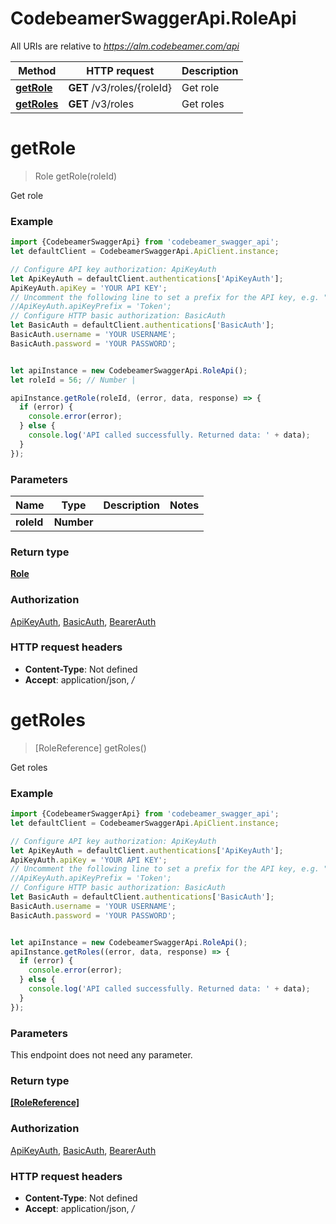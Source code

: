# CodebeamerSwaggerApi.RoleApi

All URIs are relative to *https://alm.codebeamer.com/api*

Method | HTTP request | Description
------------- | ------------- | -------------
[**getRole**](RoleApi.md#getRole) | **GET** /v3/roles/{roleId} | Get role
[**getRoles**](RoleApi.md#getRoles) | **GET** /v3/roles | Get roles

<a name="getRole"></a>
# **getRole**
> Role getRole(roleId)

Get role

### Example
```javascript
import {CodebeamerSwaggerApi} from 'codebeamer_swagger_api';
let defaultClient = CodebeamerSwaggerApi.ApiClient.instance;

// Configure API key authorization: ApiKeyAuth
let ApiKeyAuth = defaultClient.authentications['ApiKeyAuth'];
ApiKeyAuth.apiKey = 'YOUR API KEY';
// Uncomment the following line to set a prefix for the API key, e.g. "Token" (defaults to null)
//ApiKeyAuth.apiKeyPrefix = 'Token';
// Configure HTTP basic authorization: BasicAuth
let BasicAuth = defaultClient.authentications['BasicAuth'];
BasicAuth.username = 'YOUR USERNAME';
BasicAuth.password = 'YOUR PASSWORD';


let apiInstance = new CodebeamerSwaggerApi.RoleApi();
let roleId = 56; // Number | 

apiInstance.getRole(roleId, (error, data, response) => {
  if (error) {
    console.error(error);
  } else {
    console.log('API called successfully. Returned data: ' + data);
  }
});
```

### Parameters

Name | Type | Description  | Notes
------------- | ------------- | ------------- | -------------
 **roleId** | **Number**|  | 

### Return type

[**Role**](Role.md)

### Authorization

[ApiKeyAuth](../README.md#ApiKeyAuth), [BasicAuth](../README.md#BasicAuth), [BearerAuth](../README.md#BearerAuth)

### HTTP request headers

 - **Content-Type**: Not defined
 - **Accept**: application/json, */*

<a name="getRoles"></a>
# **getRoles**
> [RoleReference] getRoles()

Get roles

### Example
```javascript
import {CodebeamerSwaggerApi} from 'codebeamer_swagger_api';
let defaultClient = CodebeamerSwaggerApi.ApiClient.instance;

// Configure API key authorization: ApiKeyAuth
let ApiKeyAuth = defaultClient.authentications['ApiKeyAuth'];
ApiKeyAuth.apiKey = 'YOUR API KEY';
// Uncomment the following line to set a prefix for the API key, e.g. "Token" (defaults to null)
//ApiKeyAuth.apiKeyPrefix = 'Token';
// Configure HTTP basic authorization: BasicAuth
let BasicAuth = defaultClient.authentications['BasicAuth'];
BasicAuth.username = 'YOUR USERNAME';
BasicAuth.password = 'YOUR PASSWORD';


let apiInstance = new CodebeamerSwaggerApi.RoleApi();
apiInstance.getRoles((error, data, response) => {
  if (error) {
    console.error(error);
  } else {
    console.log('API called successfully. Returned data: ' + data);
  }
});
```

### Parameters
This endpoint does not need any parameter.

### Return type

[**[RoleReference]**](RoleReference.md)

### Authorization

[ApiKeyAuth](../README.md#ApiKeyAuth), [BasicAuth](../README.md#BasicAuth), [BearerAuth](../README.md#BearerAuth)

### HTTP request headers

 - **Content-Type**: Not defined
 - **Accept**: application/json, */*

